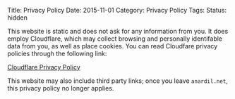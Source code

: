 Title: Privacy Policy
Date: 2015-11-01
Category: Privacy Policy
Tags:
Status: hidden

This website is static and does not ask for any information from you. It does
employ Cloudflare, which may collect browsing and personally identifable data
from you, as well as place cookies. You can read Cloudfare privacy policies
through the following link:

  [Cloudflare Privacy Policy](https://www.cloudflare.com/security-policy/)

This website may also include third party links; once you leave `anardil.net`,
this privacy policy no longer applies.
